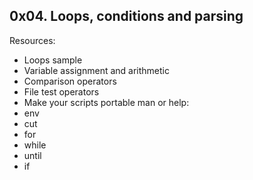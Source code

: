 ## 0x04. Loops, conditions and parsing

Resources:
- Loops sample
- Variable assignment and arithmetic
- Comparison operators
- File test operators
- Make your scripts portable
man or help:
- env
- cut
- for
- while
- until
- if

